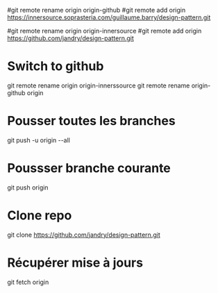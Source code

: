 #git remote rename origin origin-github
#git remote add origin https://innersource.soprasteria.com/guillaume.barry/design-pattern.git

#git remote rename origin origin-innersource
#git remote add origin https://github.com/jandry/design-pattern.git

# Switch to github
git remote rename origin origin-innerssource
git remote rename origin-github origin

# Pousser toutes les branches
git push -u origin --all

# Poussser branche courante
git push origin

# Clone repo
git clone https://github.com/jandry/design-pattern.git

# Récupérer mise à jours
git fetch origin

